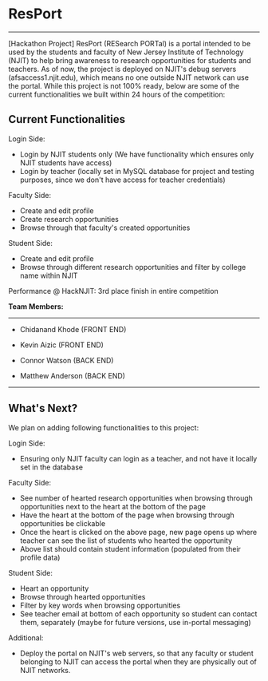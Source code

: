 # ResPort
------
[Hackathon Project] ResPort (RESearch PORTal) is a portal intended to be used by the students and faculty of New Jersey Institute of Technology (NJIT) to help bring awareness to research opportunities for students and teachers. As of now, the project is deployed on NJIT's debug servers (afsaccess1.njit.edu), which means no one outside NJIT network can use the portal. While this project is not 100% ready, below are some of the current functionalities we built within 24 hours of the competition:

Current Functionalities
---

Login Side:
 - Login by NJIT students only (We have functionality which ensures only NJIT students have access)
 - Login by teacher (locally set in MySQL database for project and testing purposes, since we don't have access for teacher credentials)
 
Faculty Side: 
 - Create and edit profile
 - Create research opportunities
 - Browse through that faculty's created opportunities
 
Student Side: 
 - Create and edit profile
 - Browse through different research opportunities and filter by college name within NJIT


Performance @ HackNJIT: 3rd place finish in entire competition

**Team Members:**

------

- Chidanand Khode   (FRONT END)
 
- Kevin Aizic       (FRONT END)
 
- Connor Watson     (BACK END)
 
- Matthew Anderson  (BACK END)

------

What's Next?
---

We plan on adding following functionalities to this project:

Login Side:
 - Ensuring only NJIT faculty can login as a teacher, and not have it locally set in the database

Faculty Side:
 - See number of hearted research opportunities when browsing through opportunities next to the heart at the bottom of the page
 - Have the heart at the bottom of the page when browsing through opportunities be clickable
 - Once the heart is clicked on the above page, new page opens up where teacher can see the list of students who hearted the opportunity
 - Above list should contain student information (populated from their profile data)

Student Side:
 - Heart an opportunity 
 - Browse through hearted opportunities
 - Filter by key words when browsing opportunities
 - See teacher email at bottom of each opportunity so student can contact them, separately (maybe for future versions, use in-portal messaging)

Additional:
 - Deploy the portal on NJIT's web servers, so that any faculty or student belonging to NJIT can access the portal when they are physically out of NJIT networks.
